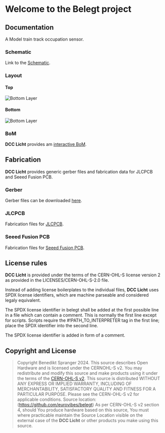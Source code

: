 # Welcome to the Belegt project

## Documentation
A Model train track occupation sensor.

### Schematic

Link to the [Schematic](https://eurovibes.github.io/belegt/Fabrication/belegt-schematic_0.1.pdf).

### Layout

#### Top
![Bottom Layer](https://eurovibes.github.io/belegt/Fabrication/PCB/blue/belegt-top_.jpg)

#### Bottom
![Bottom Layer](https://eurovibes.github.io/belegt/Fabrication/PCB/blue/belegt-bottom_.jpg)

### BoM
**DCC Licht** provides am [interactive BoM](https://eurovibes.github.io/belegt/Fabrication/BoM/belegt-ibom_.html).

## Fabrication
**DCC Licht** provides generic gerber files and fabrication data for JLCPCB
and Seeed Fusion PCB.

### Gerber
Gerber files can be downloaded [here](https://eurovibes.github.io/belegt/Fabrication/gerber.zip).

### JLCPCB
Fabrication files for [JLCPCB](https://eurovibes.github.io/belegt/Fabrication/JLCPCB/belegt-JLCPCB_0.1.zip).

### Seeed Fusion PCB
Fabrication files for [Seeed Fusion PCB](https://eurovibes.github.io/belegt/Fabrication/FusionPCB/belegt-FusionPCB_0.1.zip).

## License rules

**DCC Licht** is provided under the terms of the CERN-OHL-S license version 2
as provided in the LICENSES/CERN-OHL-S-2.0 file.

Instead of adding license boilerplates to the individual files, **DCC Licht**
uses SPDX license identifiers, which are machine parseable and considered
legaly equivalent.

The SPDX license identifier in belegt shall be added at the first possible
line in a file which can contain a comment. This is normally the first line
except for scripts. Scripts require the #!PATH_TO_INTERPRETER tag in the
first line; place the SPDX identifier into the second line.

The SPDX license identifier is added in form of a comment.

## Copyright and License

> Copyright Benedikt Spranger 2024.
> This source describes Open Hardware and is licensed under the CERNOHL-S v2.
> You may redistribute and modify this source and make products using it
> under the terms of the [CERN-OHL-S v2](https://ohwr.org/cern_ohl_s_v2.txt).
> This source is distributed WITHOUT ANY EXPRESS OR IMPLIED
> WARRANTY, INCLUDING OF MERCHANTABILITY, SATISFACTORY
> QUALITY AND FITNESS FOR A PARTICULAR PURPOSE. Please see
> the CERN-OHL-S v2 for applicable conditions.
> Source location: (https://github.com/eurovibes/belegt)
> As per CERN-OHL-S v2 section 4, should You produce hardware based on this
> source, You must where practicable maintain the Source Location visible on
> the external case of the **DCC Licht** or other products you make
> using this source.
